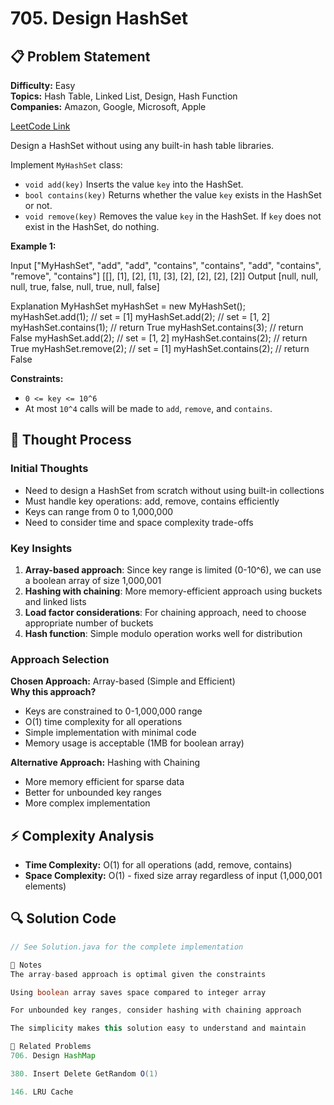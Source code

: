 # 705. Design HashSet

## 📋 Problem Statement
**Difficulty:** Easy  
**Topics:** Hash Table, Linked List, Design, Hash Function  
**Companies:** Amazon, Google, Microsoft, Apple

[LeetCode Link](https://leetcode.com/problems/design-hashset/)

Design a HashSet without using any built-in hash table libraries.

Implement `MyHashSet` class:

- `void add(key)` Inserts the value `key` into the HashSet.
- `bool contains(key)` Returns whether the value `key` exists in the HashSet or not.
- `void remove(key)` Removes the value `key` in the HashSet. If `key` does not exist in the HashSet, do nothing.

**Example 1:**

Input
["MyHashSet", "add", "add", "contains", "contains", "add", "contains", "remove", "contains"]
[[], [1], [2], [1], [3], [2], [2], [2], [2]]
Output
[null, null, null, true, false, null, true, null, false]

Explanation
MyHashSet myHashSet = new MyHashSet();
myHashSet.add(1); // set = [1]
myHashSet.add(2); // set = [1, 2]
myHashSet.contains(1); // return True
myHashSet.contains(3); // return False
myHashSet.add(2); // set = [1, 2]
myHashSet.contains(2); // return True
myHashSet.remove(2); // set = [1]
myHashSet.contains(2); // return False


**Constraints:**
- `0 <= key <= 10^6`
- At most `10^4` calls will be made to `add`, `remove`, and `contains`.

## 🧠 Thought Process

### Initial Thoughts
- Need to design a HashSet from scratch without using built-in collections
- Must handle key operations: add, remove, contains efficiently
- Keys can range from 0 to 1,000,000
- Need to consider time and space complexity trade-offs

### Key Insights
1. **Array-based approach**: Since key range is limited (0-10^6), we can use a boolean array of size 1,000,001
2. **Hashing with chaining**: More memory-efficient approach using buckets and linked lists
3. **Load factor considerations**: For chaining approach, need to choose appropriate number of buckets
4. **Hash function**: Simple modulo operation works well for distribution

### Approach Selection
**Chosen Approach:** Array-based (Simple and Efficient)  
**Why this approach?** 
- Keys are constrained to 0-1,000,000 range
- O(1) time complexity for all operations
- Simple implementation with minimal code
- Memory usage is acceptable (1MB for boolean array)

**Alternative Approach:** Hashing with Chaining  
- More memory efficient for sparse data
- Better for unbounded key ranges
- More complex implementation

## ⚡ Complexity Analysis
- **Time Complexity:** O(1) for all operations (add, remove, contains)
- **Space Complexity:** O(1) - fixed size array regardless of input (1,000,001 elements)

## 🔍 Solution Code

```java
// See Solution.java for the complete implementation

📝 Notes
The array-based approach is optimal given the constraints

Using boolean array saves space compared to integer array

For unbounded key ranges, consider hashing with chaining approach

The simplicity makes this solution easy to understand and maintain

🔗 Related Problems
706. Design HashMap

380. Insert Delete GetRandom O(1)

146. LRU Cache
